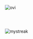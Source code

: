 <img src="https://github-readme-stats.vercel.app/api/top-langs?username=Night-fury0&show_icons=true&locale=en&layout=compact&theme=chartreuse-dark&count-private=true" alt="ovi" />

<br><br>

<img src="https://github-readme-streak-stats.herokuapp.com/?user=Night-fury0&theme=tokyonight" alt="mystreak"/>
<!--
**Night-fury0/Night-fury0** is a ✨ _special_ ✨ repository because its `README.md` (this file) appears on your GitHub profile.

Here are some ideas to get you started:

- 🔭 I’m currently working on ...
- 🌱 I’m currently learning ...
- 👯 I’m looking to collaborate on ...
- 🤔 I’m looking for help with ...
- 💬 Ask me about ...
- 📫 How to reach me: ...
- 😄 Pronouns: ...
- ⚡ Fun fact: ...
-->
